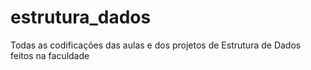 # estrutura_dados
Todas as codificações das aulas e dos projetos de Estrutura de Dados feitos na faculdade
